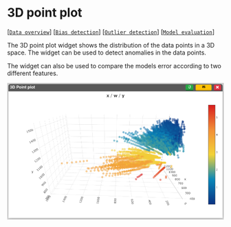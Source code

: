 # 3D point plot

[[`Data overview`](../README.md#data-overview)]
[[`Bias detection`](../README.md#bias-detection)]
[[`Outlier detection`](../README.md#outlier-detection)]
[[`Model evaluation`](../README.md#model-evaluation)]

The 3D point plot widget shows the distribution of the data points in a 3D space. The widget can be used to detect anomalies in the data points.

The widget can also be used to compare the models error according to two different features.

![](./main.png)
<!-- 
**How to use the widget**

<img src="./0.png" width="80%"/> -->
